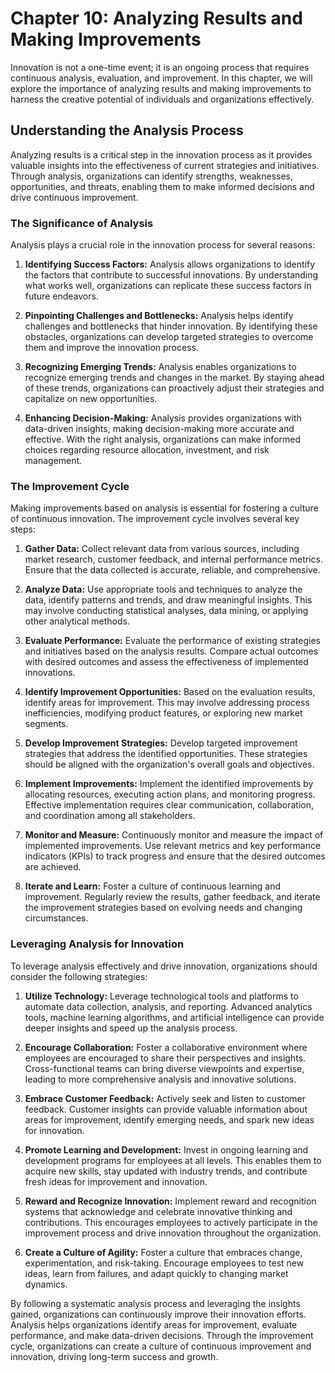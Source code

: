 Chapter 10: Analyzing Results and Making Improvements
=====================================================

Innovation is not a one-time event; it is an ongoing process that requires continuous analysis, evaluation, and improvement. In this chapter, we will explore the importance of analyzing results and making improvements to harness the creative potential of individuals and organizations effectively.

Understanding the Analysis Process
----------------------------------

Analyzing results is a critical step in the innovation process as it provides valuable insights into the effectiveness of current strategies and initiatives. Through analysis, organizations can identify strengths, weaknesses, opportunities, and threats, enabling them to make informed decisions and drive continuous improvement.

### The Significance of Analysis

Analysis plays a crucial role in the innovation process for several reasons:

1. **Identifying Success Factors:** Analysis allows organizations to identify the factors that contribute to successful innovations. By understanding what works well, organizations can replicate these success factors in future endeavors.

2. **Pinpointing Challenges and Bottlenecks:** Analysis helps identify challenges and bottlenecks that hinder innovation. By identifying these obstacles, organizations can develop targeted strategies to overcome them and improve the innovation process.

3. **Recognizing Emerging Trends:** Analysis enables organizations to recognize emerging trends and changes in the market. By staying ahead of these trends, organizations can proactively adjust their strategies and capitalize on new opportunities.

4. **Enhancing Decision-Making:** Analysis provides organizations with data-driven insights, making decision-making more accurate and effective. With the right analysis, organizations can make informed choices regarding resource allocation, investment, and risk management.

### The Improvement Cycle

Making improvements based on analysis is essential for fostering a culture of continuous innovation. The improvement cycle involves several key steps:

1. **Gather Data:** Collect relevant data from various sources, including market research, customer feedback, and internal performance metrics. Ensure that the data collected is accurate, reliable, and comprehensive.

2. **Analyze Data:** Use appropriate tools and techniques to analyze the data, identify patterns and trends, and draw meaningful insights. This may involve conducting statistical analyses, data mining, or applying other analytical methods.

3. **Evaluate Performance:** Evaluate the performance of existing strategies and initiatives based on the analysis results. Compare actual outcomes with desired outcomes and assess the effectiveness of implemented innovations.

4. **Identify Improvement Opportunities:** Based on the evaluation results, identify areas for improvement. This may involve addressing process inefficiencies, modifying product features, or exploring new market segments.

5. **Develop Improvement Strategies:** Develop targeted improvement strategies that address the identified opportunities. These strategies should be aligned with the organization's overall goals and objectives.

6. **Implement Improvements:** Implement the identified improvements by allocating resources, executing action plans, and monitoring progress. Effective implementation requires clear communication, collaboration, and coordination among all stakeholders.

7. **Monitor and Measure:** Continuously monitor and measure the impact of implemented improvements. Use relevant metrics and key performance indicators (KPIs) to track progress and ensure that the desired outcomes are achieved.

8. **Iterate and Learn:** Foster a culture of continuous learning and improvement. Regularly review the results, gather feedback, and iterate the improvement strategies based on evolving needs and changing circumstances.

### Leveraging Analysis for Innovation

To leverage analysis effectively and drive innovation, organizations should consider the following strategies:

1. **Utilize Technology:** Leverage technological tools and platforms to automate data collection, analysis, and reporting. Advanced analytics tools, machine learning algorithms, and artificial intelligence can provide deeper insights and speed up the analysis process.

2. **Encourage Collaboration:** Foster a collaborative environment where employees are encouraged to share their perspectives and insights. Cross-functional teams can bring diverse viewpoints and expertise, leading to more comprehensive analysis and innovative solutions.

3. **Embrace Customer Feedback:** Actively seek and listen to customer feedback. Customer insights can provide valuable information about areas for improvement, identify emerging needs, and spark new ideas for innovation.

4. **Promote Learning and Development:** Invest in ongoing learning and development programs for employees at all levels. This enables them to acquire new skills, stay updated with industry trends, and contribute fresh ideas for improvement and innovation.

5. **Reward and Recognize Innovation:** Implement reward and recognition systems that acknowledge and celebrate innovative thinking and contributions. This encourages employees to actively participate in the improvement process and drive innovation throughout the organization.

6. **Create a Culture of Agility:** Foster a culture that embraces change, experimentation, and risk-taking. Encourage employees to test new ideas, learn from failures, and adapt quickly to changing market dynamics.

By following a systematic analysis process and leveraging the insights gained, organizations can continuously improve their innovation efforts. Analysis helps organizations identify areas for improvement, evaluate performance, and make data-driven decisions. Through the improvement cycle, organizations can create a culture of continuous improvement and innovation, driving long-term success and growth.
